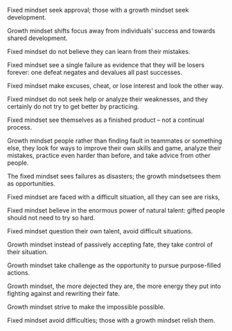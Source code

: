 Fixed mindset seek approval; those with a growth mindset seek development.

Growth mindset shifts focus away from individuals’ success and towards shared development.

Fixed mindset do not believe they can learn from their mistakes. 

Fixed mindset see a single failure as evidence that they will be losers forever: one defeat negates and devalues all past successes.

Fixed mindset make excuses, cheat, or lose interest and look the other way. 

Fixed mindset do not seek help or analyze their weaknesses, and they certainly do not try to get better by practicing. 

Fixed mindset see themselves as a finished product – not a continual process.

Growth mindset people rather than finding fault in teammates or something else, they look for ways to improve their own skills and game, analyze their mistakes, practice even harder than before, and take advice from other people. 

The fixed mindset sees failures as disasters; the growth mindsetsees them as opportunities.

Fixed mindset are faced with a difficult situation, all they can see are risks, 

Fixed mindset believe in the enormous power of natural talent: gifted people should not need to try so hard.

Fixed mindset question their own talent, avoid difficult situations. 

Growth mindset instead of passively accepting fate, they take control of their situation.

Growth mindset take challenge as the opportunity to pursue purpose-filled actions. 

Growth mindset, the more dejected they are, the more energy they put into fighting against and rewriting their fate. 

Growth mindset strive to make the impossible possible.

Fixed mindset avoid difficulties; those with a growth mindset relish them.
